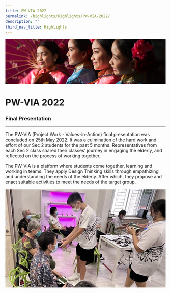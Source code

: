 ```yaml
---
title: PW VIA 2022
permalink: /highlights/Highlights/PW-VIA-2022/
description: ""
third_nav_title: Highlights
---
```

![](/images/Highlights.jpg)

PW-VIA 2022
===========

### Final Presentation
------------------

The PW-VIA (Project Work - Values-in-Action) final presentation was concluded on 25th May 2022. It was a culmination of the hard work and effort of our Sec 2 students for the past 5 months. Representatives from each Sec 2 class shared their classes’ journey in engaging the elderly, and reflected on the process of working together.

  

The PW-VIA is a platform where students come together, learning and working in teams. They apply Design Thinking skills through empathizing and understanding the needs of the elderly. After which, they propose and enact suitable activities to meet the needs of the target group.

![](/images/PW-VIA.jpeg)